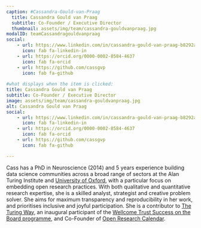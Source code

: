 ```yaml
---
caption: #Cassandra-Gould-van-Praag
  title: Cassandra Gould van Praag
  subtitle: Co-Founder / Executive Director
  thumbnail: assets/img/team/cassandra-gouldvanpraag.jpg
modalID: teamCassandragouldvanpraag
social:
    - url: https://www.linkedin.com/in/cassandra-gould-van-praag-b8292a16/
      icon: fab fa-linkedin-in
    - url: https://orcid.org/0000-0002-8584-4637
      icon: fab fa-orcid
    - url: https://github.com/cassgvp
      icon: fab fa-github
  
#what displays when the item is clicked:
title: Cassandra Gould van Praag
subtitle: Co-Founder / Executive Director
image: assets/img/team/cassandra-gouldvanpraag.jpg
alt: Cassandra Gould van Praag
social:
    - url: https://www.linkedin.com/in/cassandra-gould-van-praag-b8292a16/
      icon: fab fa-linkedin-in
    - url: https://orcid.org/0000-0002-8584-4637
      icon: fab fa-orcid
    - url: https://github.com/cassgvp
      icon: fab fa-github

---
```

Cass has a PhD in Neuroscience (2014) and 5 years experience building data science communities across a broad range of sectors at the Alan Turing Institute and [University of Oxford](https://open.win.ox.ac.uk/pages/open-science/community/Open-WIN-Community/), with a particular focus on embedding open research practices. 
With both qualitative and quantitative research expertise, she is a skilled analyst, strategist and creative problem solver. 
She aims for maximum transparency and reproducibility in her work, and prioritises inclusive and joyful participation. 
She is a contributor to [The Turing Way](https://book.the-turing-way.org), an inaugural participant of the [Wellcome Trust Success on the Board programme](https://www.advance-he.ac.uk/consultancy-and-enhancement/governance/success-on-the-board), and Co-Founder of [Open Research Calendar](https://openresearchcalendar.org).




